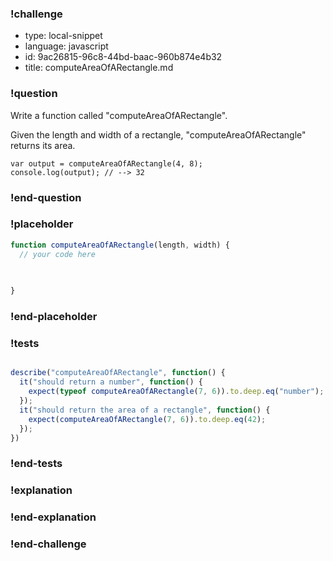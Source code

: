 ### !challenge

* type: local-snippet
* language: javascript
* id: 9ac26815-96c8-44bd-baac-960b874e4b32
* title: computeAreaOfARectangle.md

### !question

Write a function called "computeAreaOfARectangle".

Given the length and width of a rectangle, "computeAreaOfARectangle" returns its area.

```
var output = computeAreaOfARectangle(4, 8);
console.log(output); // --> 32
```

### !end-question

### !placeholder

```js
function computeAreaOfARectangle(length, width) {
  // your code here
   

   
}

```

### !end-placeholder

### !tests

```js

describe("computeAreaOfARectangle", function() {
  it("should return a number", function() {
    expect(typeof computeAreaOfARectangle(7, 6)).to.deep.eq("number");
  });
  it("should return the area of a rectangle", function() {
    expect(computeAreaOfARectangle(7, 6)).to.deep.eq(42);
  });
})

```

### !end-tests

### !explanation

### !end-explanation

### !end-challenge
